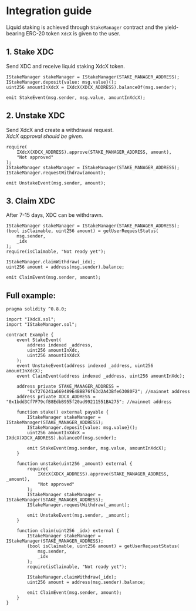 # Integration guide

Liquid staking is achieved through `StakeManager` contract and the yield-bearing ERC-20 token `XdcX` is given to the user.

## 1. Stake XDC

Send XDC and receive liquid staking XdcX token.

```SOLIDITY
IStakeManager stakeManager = IStakeManager(STAKE_MANAGER_ADDRESS);
IStakeManager.deposit{value: msg.value}();
uint256 amountInXdcX = IXdcX(XDCX_ADDRESS).balanceOf(msg.sender);

emit StakeEvent(msg.sender, msg.value, amountInXdcX);
```

## 2. Unstake XDC

Send XdcX and create a withdrawal request.  
_XdcX approval should be given._

```SOLIDITY
require(
    IXdcX(XDCX_ADDRESS).approve(STAKE_MANAGER_ADDRESS, amount),
    "Not approved"
);
IStakeManager stakeManager = IStakeManager(STAKE_MANAGER_ADDRESS);
IStakeManager.requestWithdraw(amount);

emit UnstakeEvent(msg.sender, amount);
```

## 3. Claim XDC

After 7-15 days, XDC can be withdrawn.

```SOLIDITY
IStakeManager stakeManager = IStakeManager(STAKE_MANAGER_ADDRESS);
(bool isClaimable, uint256 amount) = getUserRequestStatus(
    msg.sender,
    _idx
);
require(isClaimable, "Not ready yet");

IStakeManager.claimWithdraw(_idx);
uint256 amount = address(msg.sender).balance;

emit ClaimEvent(msg.sender, amount);
```

## Full example:

```SOLIDITY
pragma solidity ^0.8.0;

import "IXdcX.sol";
import "IStakeManager.sol";

contract Example {
    event StakeEvent(
        address indexed _address,
        uint256 amountInXdc,
        uint256 amountInXdcX
    );
    event UnstakeEvent(address indexed _address, uint256 amountInXdcX);
    event ClaimEvent(address indexed _address, uint256 amountInXdc);

    address private STAKE_MANAGER_ADDRESS =
        "0x7276241a669489E4BBB76f63d2A43Bfe63080F2"; //mainnet address
    address private XDCX_ADDRESS = "0x1bdd3Cf7F79cfB8EdbB955f20ad99211551BA275"; //mainnet address

    function stake() external payable {
        IStakeManager stakeManager = IStakeManager(STAKE_MANAGER_ADDRESS);
        IStakeManager.deposit{value: msg.value}();
        uint256 amountInXdcX = IXdcX(XDCX_ADDRESS).balanceOf(msg.sender);

        emit StakeEvent(msg.sender, msg.value, amountInXdcX);
    }

    function unstake(uint256 _amount) external {
        require(
            IXdcX(XDCX_ADDRESS).approve(STAKE_MANAGER_ADDRESS, _amount),
            "Not approved"
        );
        IStakeManager stakeManager = IStakeManager(STAKE_MANAGER_ADDRESS);
        IStakeManager.requestWithdraw(_amount);

        emit UnstakeEvent(msg.sender, _amount);
    }

    function claim(uint256 _idx) external {
        IStakeManager stakeManager = IStakeManager(STAKE_MANAGER_ADDRESS);
        (bool isClaimable, uint256 amount) = getUserRequestStatus(
            msg.sender,
            _idx
        );
        require(isClaimable, "Not ready yet");

        IStakeManager.claimWithdraw(_idx);
        uint256 amount = address(msg.sender).balance;

        emit ClaimEvent(msg.sender, amount);
    }
}

```
